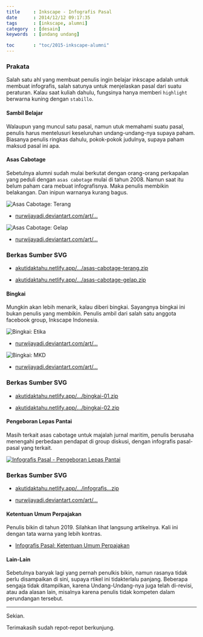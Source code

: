 ```yaml
---
title     : Inkscape - Infografis Pasal
date      : 2014/12/12 09:17:35
tags      : [inkscape, alumni]
category  : [desain]
keywords  : [undang undang]

toc       : "toc/2015-inkscape-alumni"
---
```


### Prakata

Salah satu ahl yang membuat penulis ingin belajar inkscape adalah
untuk membuat infografis,
salah satunya untuk menjelaskan pasal dari suatu peraturan.
Kalau saat kuliah dahulu,
fungsinya hanya memberi `highlight` berwarna kuning dengan `stabillo`.

#### Sambil Belajar

Walaupun yang muncul satu pasal, namun utuk memahami suatu pasal,
penulis harus mentelusuri keseluruhan undang-undang-nya supaya paham.
Biasanya penulis ringkas dahulu, pokok-pokok judulnya,
supaya paham maksud pasal ini apa.

#### Asas Cabotage

Sebetulnya alumni sudah mulai berkutat dengan orang-orang perkapalan
yang peduli dengan `asas cabotage` mulai di tahun 2008.
Namun saat itu belum paham cara mebuat infografisnya.
Maka penulis membikin belakangan.
Dan inipun warnanya kurang bagus.

![Asas Cabotage: Terang][image-asas-cabotage-01]

* [nurwijayadi.deviantart.com/art/...][deviant-asas-cabotage-01]

![Asas Cabotage: Gelap][image-asas-cabotage-02]

* [nurwijayadi.deviantart.com/art/...][deviant-asas-cabotage-02]

### Berkas Sumber SVG

* [akutidaktahu.netlify.app/.../asas-cabotage-terang.zip][dotfiles-asas-cabotage-01]

* [akutidaktahu.netlify.app/.../asas-cabotage-gelap.zip][dotfiles-asas-cabotage-02]

#### Bingkai

Mungkin akan lebih menarik, kalau diberi bingkai.
Sayangnya bingkai ini bukan penulis yang membikin.
Penulis ambil dari salah satu anggota facebook group, Inkscape Indonesia.

![Bingkai: Etika][image-bingkai-01]

* [nurwijayadi.deviantart.com/art/...][deviant-bingkai-01]

![Bingkai: MKD][image-bingkai-02]

* [nurwijayadi.deviantart.com/art/...][deviant-bingkai-02]

### Berkas Sumber SVG

* [akutidaktahu.netlify.app/.../bingkai-01.zip][dotfiles-bingkai-01]

* [akutidaktahu.netlify.app/.../bingkai-02.zip][dotfiles-bingkai-02]

#### Pengeboran Lepas Pantai

Masih terkait asas cabotage untuk majalah jurnal maritim,
penulis berusaha menengahi perbedaan pendapat di group diskusi,
dengan infografis pasal-pasal yang terkait.

[![Infografis Pasal - Pengeboran Lepas Pantai][image-pengeboran-s]][image-pengeboran]

### Berkas Sumber SVG

* [akutidaktahu.netlify.app/.../infografis...zip][dotfiles-pengeboran]

* [nurwijayadi.deviantart.com/art/...][deviant-pengeboran]

#### Ketentuan Umum Perpajakan

Penulis bikin di tahun 2019.
Silahkan lihat langsung artikelnya.
Kali ini dengan tata warna yang lebih kontras.

* [Infografis Pasal: Ketentuan Umum Perpajakan][local-pasal-pajak]

#### Lain-Lain

Sebetulnya banyak lagi yang pernah penulkis bikin,
namun rasanya tidak perlu disampaikan di sini,
supaya rtikel ini tidakterlalu panjang.
Beberapa sengaja tidak ditampilkan, 
karena Undang-Undang-nya juga telah di-revisi, atau ada alasan lain,
misalnya karena penulis tidak kompeten dalam perundangan tersebut.

-- -- --

Sekian.

Terimakasih sudah repot-repot berkunjung.

[//]: <> ( -- -- -- links below -- -- -- )

[local-pasal-pajak]:         https://akutidaktahu.netlify.app/2019/08/12/pajak/fase-perpajakan/

[image-asas-cabotage-01]:    /posts/desain/2014/12-pasal/asas-cabotage-terang.png
[image-asas-cabotage-02]:    /posts/desain/2014/12-pasal/asas-cabotage-gelap.png

[dotfiles-asas-cabotage-01]: /posts/desain/2014/12-pasal/asas-cabotage-terang.zip
[dotfiles-asas-cabotage-02]: /posts/desain/2014/12-pasal/asas-cabotage-gelap.zip

[deviant-asas-cabotage-01]:  https://www.deviantart.com/nurwijayadi/art/Asas-Cabotage-645796267
[deviant-asas-cabotage-02]:  https://www.deviantart.com/nurwijayadi/art/Asas-Cabotage-645796198

[image-bingkai-01]:     /posts/desain/2014/12-pasal/bingkai-01.png
[image-bingkai-02]:     /posts/desain/2014/12-pasal/bingkai-02.png

[dotfiles-bingkai-01]:  /posts/desain/2014/12-pasal/bingkai-01.zip
[dotfiles-bingkai-02]:  /posts/desain/2014/12-pasal/bingkai-02.zip

[deviant-bingkai-01]:   https://www.deviantart.com/nurwijayadi/art/Tap-MPR-VI-2001-645895403
[deviant-bingkai-02]:   https://www.deviantart.com/nurwijayadi/art/UU-MD3-132-Sidang-MKD-645895170


[image-pengeboran-s]:   /posts/desain/2014/12-pasal/infografis-pengeboran-lepas-pantai-kecil.png
[image-pengeboran]:     /posts/desain/2014/12-pasal/infografis-pengeboran-lepas-pantai.png
[dotfiles-pengeboran]:  /posts/desain/2014/12-pasal/infografis-pengeboran-lepas-pantai.zip
[deviant-pengeboran]:   https://www.deviantart.com/nurwijayadi/art/Infografis-Pengeboran-Lepas-Pantai-645897086

